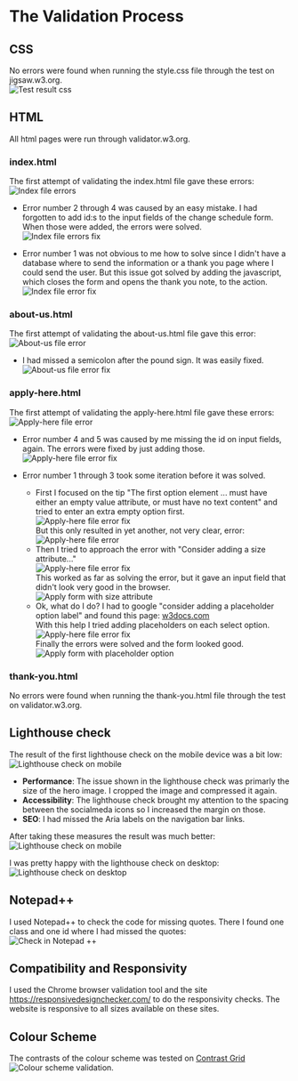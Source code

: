 # The Validation Process
## CSS
No errors were found when running the style.css file through the test on jigsaw.w3.org.  
![Test result css](assets/images/readme_images/no_error_css.png)

## HTML
All html pages were run through validator.w3.org.
### index.html
The first attempt of validating the index.html file gave these errors:  
![Index file errors](assets/images/readme_images/error_index.png)  
- Error number 2 through 4 was caused by an easy mistake. I had forgotten to add id:s to the input fields of the change schedule form.
When those were added, the errors were solved.  
![Index file errors fix](assets/images/readme_images/error_index_fix.png)  
  
- Error number 1 was not obvious to me how to solve since I didn't have a database where to send the information or a thank you page where I could send the user. But this issue got solved by adding the javascript, which closes the form and opens the thank you note, to the action.  
![Index file error fix](assets/images/readme_images/error_index_fix_2.png)

### about-us.html
The first attempt of validating the about-us.html file gave this error:  
![About-us file error](assets/images/readme_images/error_about.png)
- I had missed a semicolon after the pound sign. It was easily fixed.  
![About-us file error fix](assets/images/readme_images/error_about_fix.png)

### apply-here.html
The first attempt of validating the apply-here.html file gave these errors:  
![Apply-here file error](assets/images/readme_images/error_apply.png)  
- Error number 4 and 5 was caused by me missing the id on input fields, again. The errors were fixed by just adding those.  
![Apply-here file error fix](assets/images/readme_images/error_apply_fix.png)  

- Error number 1 through 3 took some iteration before it was solved.
  - First I focused on the tip "The first option element ... must have either an empty value attribute, or must have no text content" and tried to enter an extra empty option first.  
  ![Apply-here file error fix](assets/images/readme_images/error_apply_fix_2.png)  
  But this only resulted in yet another, not very clear, error:  
  ![Apply-here file error](assets/images/readme_images/error_apply_2.png)
  - Then I tried to approach the error with "Consider adding a size attribute..."  
  ![Apply-here file error fix](assets/images/readme_images/error_apply_fix_3.png)  
  This worked as far as solving the error, but it gave an input field that didn't look very good in the browser.  
  ![Apply form with size attribute](assets/images/readme_images/apply_form_w_size_attr.png)
  - Ok, what do I do? I had to google "consider adding a placeholder option label" and found this page: [w3docs.com](https://www.w3docs.com/snippets/css/how-to-create-a-placeholder-for-an-html5-select-box-by-using-only-html-and-css.html)  
  With this help I tried adding placeholders on each select option.  
  ![Apply-here file error fix](assets/images/readme_images/error_apply_fix_4.png)  
  Finally the errors were solved and the form looked good.  
  ![Apply form with placeholder option](assets/images/readme_images/apply_form_w_placeholder.png)  

### thank-you.html
No errors were found when running the thank-you.html file through the test on validator.w3.org.

## Lighthouse check
The result of the first lighthouse check on the mobile device was a bit low:  
![Lighthouse check on mobile](assets/images/readme_images/lighthouse_mobile.png)  
- __Performance__: The issue shown in the lighthouse check was primarly the size of the hero image. I cropped the image and compressed it again.  
- __Accessibility__: The lighthouse check brought my attention to the spacing between the socialmeda icons so I increased the margin on those.
- __SEO__: I had missed the Aria labels on the navigation bar links.  

After taking these measures the result was much better:  
![Lighthouse check on mobile](assets/images/readme_images/lighthouse_mobile_2.png)

I was pretty happy with the lighthouse check on desktop:  
![Lighthouse check on desktop](assets/images/readme_images/lighthouse_desktop.png) 

## Notepad++
I used Notepad++ to check the code for missing quotes. There I found one class and one id where I had missed the quotes:  
![Check in Notepad ++](assets/images/readme_images/check_notepad.png)

## Compatibility and Responsivity
I used the Chrome browser validation tool and the site https://responsivedesignchecker.com/ to do the responsivity checks.
The website is responsive to all sizes available on these sites.  

## Colour Scheme
The contrasts of the colour scheme was tested on [Contrast Grid](https://contrast-grid.eightshapes.com/?version=1.1.0&background-colors=&foreground-colors=%23FFFFFF%2C%20White%0D%0A984152%2C%20logo%20and%20button%0D%0Ac2b2b4%2C%20post-it%0D%0A465c69%0D%0A001414%2C%20text%0D%0Ac5fffd%2C%20%0D%0A%23e4e4e2%2C%20header%20footer&es-color-form__tile-size=compact&es-color-form__show-contrast=aaa&es-color-form__show-contrast=aa&es-color-form__show-contrast=aa18&es-color-form__show-contrast=dnp)  
![Colour scheme validation](assets/images/readme_images/color_scheme.png).